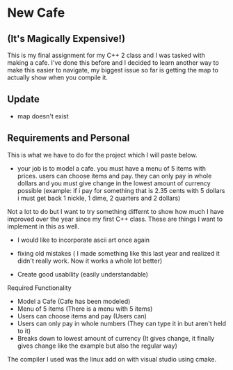 # New Cafe
## (It's Magically Expensive!)

This is my final assignment for my C++ 2 class and I was tasked with making a cafe.
I've done this before and I decided to learn another way to make this easier to navigate, my biggest issue so far is getting the map to actually show when you compile it.
## Update
- map doesn't exist

## Requirements and Personal
This is what we have to do for the project which I will paste below.
- your job is to model a cafe. you must have a menu of 5 items with prices. users can choose items and pay. they can only pay in whole dollars and you must give change in
the lowest amount of currency possible (example: if i pay for something that is 2.35 cents with 5 dollars i must get back 1 nickle, 1 dime, 2 quarters and 2 dollars)

Not a lot to do but I want to try something differnt to show how much I have improved over the year since my first C++ class. These are things I want to implement in this as well.
- I would like to incorporate ascii art once again
- fixing old mistakes ( I made something like this last year and realized it didn't really work. Now it works a whole lot better)

- Create good usability (easily understandable)

Required Functionality
- Model a Cafe (Cafe has been modeled)
- Menu of 5 items (There is a menu with 5 items)
- Users can choose items and pay (Users can)
- Users can only pay in whole numbers (They can type it in but aren't held to it)
- Breaks down to lowest amount of currency (It gives change, it finally gives change like the example but also the regular way)
 

The compiler I used was the linux add on with visual studio using cmake. 
